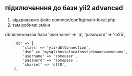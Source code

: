 ## підключенння до бази yii2 advanced

1. відкриваємо файл common/config/main-local.php
2. там робимо зміни 

dbname=назва бази
'username' => 'a',
'password' => 'io25',

        'db' => [
            'class' => 'yii\db\Connection',
            'dsn' => 'mysql:host=localhost;dbname=somename',
            'username' => 'someuser',
            'password' => 'somepass',
            'charset' => 'utf8',
        ],
 
 